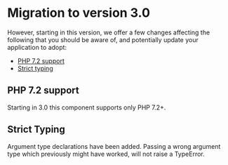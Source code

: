 # Migration to version 3.0

However, starting in this version, we offer a few changes affecting the
following that you should be aware of, and potentially update your application
to adopt:

- [PHP 7.2 support](#php-7.2-support)
- [Strict typing](#strict-typing)

## PHP 7.2 support

Starting in 3.0 this component supports only PHP 7.2+.

## Strict Typing

Argument type declarations have been added. Passing a wrong argument type which
previously might have worked, will not raise a TypeError.
